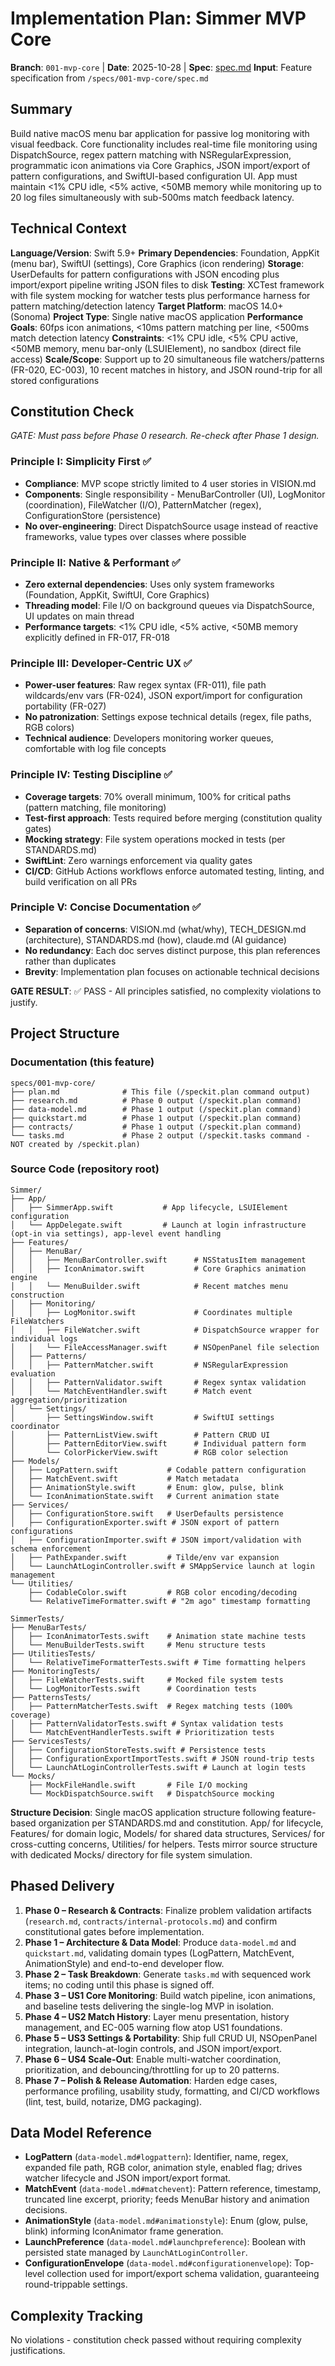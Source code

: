 # Implementation Plan: Simmer MVP Core

**Branch**: `001-mvp-core` | **Date**: 2025-10-28 | **Spec**: [spec.md](spec.md)
**Input**: Feature specification from `/specs/001-mvp-core/spec.md`

## Summary

Build native macOS menu bar application for passive log monitoring with visual feedback. Core functionality includes real-time file monitoring using DispatchSource, regex pattern matching with NSRegularExpression, programmatic icon animations via Core Graphics, JSON import/export of pattern configurations, and SwiftUI-based configuration UI. App must maintain <1% CPU idle, <5% active, <50MB memory while monitoring up to 20 log files simultaneously with sub-500ms match feedback latency.

## Technical Context

**Language/Version**: Swift 5.9+
**Primary Dependencies**: Foundation, AppKit (menu bar), SwiftUI (settings), Core Graphics (icon rendering)
**Storage**: UserDefaults for pattern configurations with JSON encoding plus import/export pipeline writing JSON files to disk
**Testing**: XCTest framework with file system mocking for watcher tests plus performance harness for pattern matching/detection latency
**Target Platform**: macOS 14.0+ (Sonoma)
**Project Type**: Single native macOS application
**Performance Goals**: 60fps icon animations, <10ms pattern matching per line, <500ms match detection latency
**Constraints**: <1% CPU idle, <5% CPU active, <50MB memory, menu bar-only (LSUIElement), no sandbox (direct file access)
**Scale/Scope**: Support up to 20 simultaneous file watchers/patterns (FR-020, EC-003), 10 recent matches in history, and JSON round-trip for all stored configurations

## Constitution Check

*GATE: Must pass before Phase 0 research. Re-check after Phase 1 design.*

### Principle I: Simplicity First ✅
- **Compliance**: MVP scope strictly limited to 4 user stories in VISION.md
- **Components**: Single responsibility - MenuBarController (UI), LogMonitor (coordination), FileWatcher (I/O), PatternMatcher (regex), ConfigurationStore (persistence)
- **No over-engineering**: Direct DispatchSource usage instead of reactive frameworks, value types over classes where possible

### Principle II: Native & Performant ✅
- **Zero external dependencies**: Uses only system frameworks (Foundation, AppKit, SwiftUI, Core Graphics)
- **Threading model**: File I/O on background queues via DispatchSource, UI updates on main thread
- **Performance targets**: <1% CPU idle, <5% active, <50MB memory explicitly defined in FR-017, FR-018

### Principle III: Developer-Centric UX ✅
- **Power-user features**: Raw regex syntax (FR-011), file path wildcards/env vars (FR-024), JSON export/import for configuration portability (FR-027)
- **No patronization**: Settings expose technical details (regex, file paths, RGB colors)
- **Technical audience**: Developers monitoring worker queues, comfortable with log file concepts

### Principle IV: Testing Discipline ✅
- **Coverage targets**: 70% overall minimum, 100% for critical paths (pattern matching, file monitoring)
- **Test-first approach**: Tests required before merging (constitution quality gates)
- **Mocking strategy**: File system operations mocked in tests (per STANDARDS.md)
- **SwiftLint**: Zero warnings enforcement via quality gates
- **CI/CD**: GitHub Actions workflows enforce automated testing, linting, and build verification on all PRs

### Principle V: Concise Documentation ✅
- **Separation of concerns**: VISION.md (what/why), TECH_DESIGN.md (architecture), STANDARDS.md (how), claude.md (AI guidance)
- **No redundancy**: Each doc serves distinct purpose, this plan references rather than duplicates
- **Brevity**: Implementation plan focuses on actionable technical decisions

**GATE RESULT**: ✅ PASS - All principles satisfied, no complexity violations to justify.

## Project Structure

### Documentation (this feature)

```text
specs/001-mvp-core/
├── plan.md              # This file (/speckit.plan command output)
├── research.md          # Phase 0 output (/speckit.plan command)
├── data-model.md        # Phase 1 output (/speckit.plan command)
├── quickstart.md        # Phase 1 output (/speckit.plan command)
├── contracts/           # Phase 1 output (/speckit.plan command)
└── tasks.md             # Phase 2 output (/speckit.tasks command - NOT created by /speckit.plan)
```

### Source Code (repository root)

```text
Simmer/
├── App/
│   ├── SimmerApp.swift           # App lifecycle, LSUIElement configuration
│   └── AppDelegate.swift         # Launch at login infrastructure (opt-in via settings), app-level event handling
├── Features/
│   ├── MenuBar/
│   │   ├── MenuBarController.swift      # NSStatusItem management
│   │   ├── IconAnimator.swift           # Core Graphics animation engine
│   │   └── MenuBuilder.swift            # Recent matches menu construction
│   ├── Monitoring/
│   │   ├── LogMonitor.swift             # Coordinates multiple FileWatchers
│   │   ├── FileWatcher.swift            # DispatchSource wrapper for individual logs
│   │   └── FileAccessManager.swift      # NSOpenPanel file selection
│   ├── Patterns/
│   │   ├── PatternMatcher.swift         # NSRegularExpression evaluation
│   │   ├── PatternValidator.swift       # Regex syntax validation
│   │   └── MatchEventHandler.swift      # Match event aggregation/prioritization
│   └── Settings/
│       ├── SettingsWindow.swift         # SwiftUI settings coordinator
│       ├── PatternListView.swift        # Pattern CRUD UI
│       ├── PatternEditorView.swift      # Individual pattern form
│       └── ColorPickerView.swift        # RGB color selection
├── Models/
│   ├── LogPattern.swift           # Codable pattern configuration
│   ├── MatchEvent.swift           # Match metadata
│   ├── AnimationStyle.swift       # Enum: glow, pulse, blink
│   └── IconAnimationState.swift   # Current animation state
├── Services/
│   ├── ConfigurationStore.swift   # UserDefaults persistence
│   ├── ConfigurationExporter.swift # JSON export of pattern configurations
│   ├── ConfigurationImporter.swift # JSON import/validation with schema enforcement
│   ├── PathExpander.swift         # Tilde/env var expansion
│   └── LaunchAtLoginController.swift # SMAppService launch at login management
└── Utilities/
    ├── CodableColor.swift         # RGB color encoding/decoding
    └── RelativeTimeFormatter.swift # "2m ago" timestamp formatting

SimmerTests/
├── MenuBarTests/
│   ├── IconAnimatorTests.swift    # Animation state machine tests
│   └── MenuBuilderTests.swift     # Menu structure tests
├── UtilitiesTests/
│   └── RelativeTimeFormatterTests.swift # Time formatting helpers
├── MonitoringTests/
│   ├── FileWatcherTests.swift     # Mocked file system tests
│   └── LogMonitorTests.swift      # Coordination tests
├── PatternsTests/
│   ├── PatternMatcherTests.swift  # Regex matching tests (100% coverage)
│   ├── PatternValidatorTests.swift # Syntax validation tests
│   └── MatchEventHandlerTests.swift # Prioritization tests
├── ServicesTests/
│   ├── ConfigurationStoreTests.swift # Persistence tests
│   ├── ConfigurationExportImportTests.swift # JSON round-trip tests
│   └── LaunchAtLoginControllerTests.swift # Launch at login tests
└── Mocks/
    ├── MockFileHandle.swift       # File I/O mocking
    └── MockDispatchSource.swift   # DispatchSource mocking
```

**Structure Decision**: Single macOS application structure following feature-based organization per STANDARDS.md and constitution. App/ for lifecycle, Features/ for domain logic, Models/ for shared data structures, Services/ for cross-cutting concerns, Utilities/ for helpers. Tests mirror source structure with dedicated Mocks/ directory for file system simulation.

## Phased Delivery

1. **Phase 0 – Research & Contracts**: Finalize problem validation artifacts (`research.md`, `contracts/internal-protocols.md`) and confirm constitutional gates before implementation.
2. **Phase 1 – Architecture & Data Model**: Produce `data-model.md` and `quickstart.md`, validating domain types (LogPattern, MatchEvent, AnimationStyle) and end-to-end developer flow.
3. **Phase 2 – Task Breakdown**: Generate `tasks.md` with sequenced work items; no coding until this phase is signed off.
4. **Phase 3 – US1 Core Monitoring**: Build watch pipeline, icon animations, and baseline tests delivering the single-log MVP in isolation.
5. **Phase 4 – US2 Match History**: Layer menu presentation, history management, and EC-005 warning flow atop US1 foundations.
6. **Phase 5 – US3 Settings & Portability**: Ship full CRUD UI, NSOpenPanel integration, launch-at-login controls, and JSON import/export.
7. **Phase 6 – US4 Scale-Out**: Enable multi-watcher coordination, prioritization, and debouncing/throttling for up to 20 patterns.
8. **Phase 7 – Polish & Release Automation**: Harden edge cases, performance profiling, usability study, formatting, and CI/CD workflows (lint, test, build, notarize, DMG packaging).

## Data Model Reference

- **LogPattern** (`data-model.md#logpattern`): Identifier, name, regex, expanded file path, RGB color, animation style, enabled flag; drives watcher lifecycle and JSON import/export format.
- **MatchEvent** (`data-model.md#matchevent`): Pattern reference, timestamp, truncated line excerpt, priority; feeds MenuBar history and animation decisions.
- **AnimationStyle** (`data-model.md#animationstyle`): Enum (glow, pulse, blink) informing IconAnimator frame generation.
- **LaunchPreference** (`data-model.md#launchpreference`): Boolean with persisted state managed by `LaunchAtLoginController`.
- **ConfigurationEnvelope** (`data-model.md#configurationenvelope`): Top-level collection used for import/export schema validation, guaranteeing round-trippable settings.

## Complexity Tracking

No violations - constitution check passed without requiring complexity justifications.
